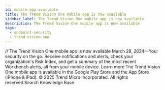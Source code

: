 ```yaml
---
id: mobile-app-available
title: The Trend Vision One mobile app is now available
sidebar_label: The Trend Vision One mobile app is now available
description: The Trend Vision One mobile app is now available
tags:
  - endpoint-security
  - trend-vision-one
---
```


/*<![CDATA[*/ $('#title').html($('meta[name=map-description]').attr('content')); /*]]>*/ The Trend Vision One mobile app is now available March 28, 2024—Your security on the go. Receive notifications and alerts, check your organization's Risk Index, and get a summary of the most recent Workbench alerts, all from your mobile device. Learn more The Trend Vision One mobile app is available in the Google Play Store and the App Store (iPhone & iPad). © 2025 Trend Micro Incorporated. All rights reserved.Search Knowledge Base